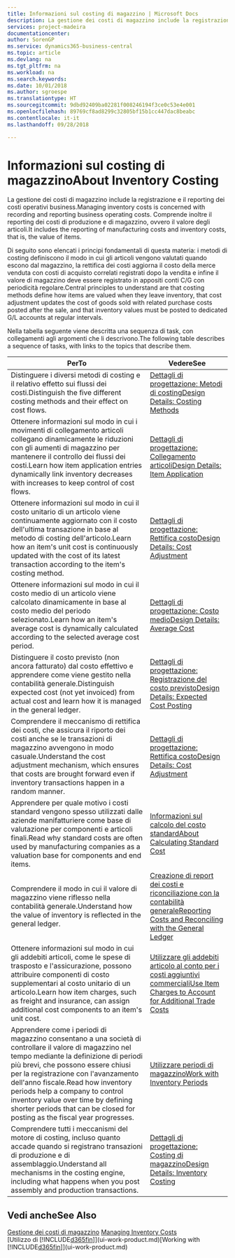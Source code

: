 ```yaml
---
title: Informazioni sul costing di magazzino | Microsoft Docs
description: La gestione dei costi di magazzino include la registrazione e il reporting dei costi operativi business. Comprende inoltre il reporting dei costi di produzione e di magazzino, ovvero il valore degli articoli.
services: project-madeira
documentationcenter: 
author: SorenGP
ms.service: dynamics365-business-central
ms.topic: article
ms.devlang: na
ms.tgt_pltfrm: na
ms.workload: na
ms.search.keywords: 
ms.date: 10/01/2018
ms.author: sgroespe
ms.translationtype: HT
ms.sourcegitcommit: 9dbd92409ba02281f008246194f3ce0c53e4e001
ms.openlocfilehash: 89769cf8ad8299c32805bf15b1cc447dac8beabc
ms.contentlocale: it-it
ms.lasthandoff: 09/28/2018

---
```

# <a name="about-inventory-costing"></a><span data-ttu-id="2a736-104">Informazioni sul costing di magazzino</span><span class="sxs-lookup"><span data-stu-id="2a736-104">About Inventory Costing</span></span>
<span data-ttu-id="2a736-105">La gestione dei costi di magazzino include la registrazione e il reporting dei costi operativi business.</span><span class="sxs-lookup"><span data-stu-id="2a736-105">Managing inventory costs is concerned with recording and reporting business operating costs.</span></span> <span data-ttu-id="2a736-106">Comprende inoltre il reporting dei costi di produzione e di magazzino, ovvero il valore degli articoli.</span><span class="sxs-lookup"><span data-stu-id="2a736-106">It includes the reporting of manufacturing costs and inventory costs, that is, the value of items.</span></span>  

 <span data-ttu-id="2a736-107">Di seguito sono elencati i principi fondamentali di questa materia: i metodi di costing definiscono il modo in cui gli articoli vengono valutati quando escono dal magazzino, la rettifica dei costi aggiorna il costo della merce venduta con costi di acquisto correlati registrati dopo la vendita e infine il valore di magazzino deve essere registrato in appositi conti C/G con periodicità regolare.</span><span class="sxs-lookup"><span data-stu-id="2a736-107">Central principles to understand are that costing methods define how items are valued when they leave inventory, that cost adjustment updates the cost of goods sold with related purchase costs posted after the sale, and that inventory values must be posted to dedicated G/L accounts at regular intervals.</span></span>  

 <span data-ttu-id="2a736-108">Nella tabella seguente viene descritta una sequenza di task, con collegamenti agli argomenti che li descrivono.</span><span class="sxs-lookup"><span data-stu-id="2a736-108">The following table describes a sequence of tasks, with links to the topics that describe them.</span></span>   

|<span data-ttu-id="2a736-109">**Per**</span><span class="sxs-lookup"><span data-stu-id="2a736-109">**To**</span></span>|<span data-ttu-id="2a736-110">**Vedere**</span><span class="sxs-lookup"><span data-stu-id="2a736-110">**See**</span></span>|  
|------------|-------------|  
|<span data-ttu-id="2a736-111">Distinguere i diversi metodi di costing e il relativo effetto sui flussi dei costi.</span><span class="sxs-lookup"><span data-stu-id="2a736-111">Distinguish the five different costing methods and their effect on cost flows.</span></span>|[<span data-ttu-id="2a736-112">Dettagli di progettazione: Metodi di costing</span><span class="sxs-lookup"><span data-stu-id="2a736-112">Design Details: Costing Methods</span></span>](design-details-costing-methods.md)|  
|<span data-ttu-id="2a736-113">Ottenere informazioni sul modo in cui i movimenti di collegamento articoli collegano dinamicamente le riduzioni con gli aumenti di magazzino per mantenere il controllo dei flussi dei costi.</span><span class="sxs-lookup"><span data-stu-id="2a736-113">Learn how item application entries dynamically link inventory decreases with increases to keep control of cost flows.</span></span>|[<span data-ttu-id="2a736-114">Dettagli di progettazione: Collegamento articoli</span><span class="sxs-lookup"><span data-stu-id="2a736-114">Design Details: Item Application</span></span>](design-details-item-application.md)|  
|<span data-ttu-id="2a736-115">Ottenere informazioni sul modo in cui il costo unitario di un articolo viene continuamente aggiornato con il costo dell'ultima transazione in base al metodo di costing dell'articolo.</span><span class="sxs-lookup"><span data-stu-id="2a736-115">Learn how an item's unit cost is continuously updated with the cost of its latest transaction according to the item's costing method.</span></span>|[<span data-ttu-id="2a736-116">Dettagli di progettazione: Rettifica costo</span><span class="sxs-lookup"><span data-stu-id="2a736-116">Design Details: Cost Adjustment</span></span>](design-details-cost-adjustment.md)|  
|<span data-ttu-id="2a736-117">Ottenere informazioni sul modo in cui il costo medio di un articolo viene calcolato dinamicamente in base al costo medio del periodo selezionato.</span><span class="sxs-lookup"><span data-stu-id="2a736-117">Learn how an item's average cost is dynamically calculated according to the selected average cost period.</span></span>|[<span data-ttu-id="2a736-118">Dettagli di progettazione: Costo medio</span><span class="sxs-lookup"><span data-stu-id="2a736-118">Design Details: Average Cost</span></span>](design-details-average-cost.md)|  
|<span data-ttu-id="2a736-119">Distinguere il costo previsto (non ancora fatturato) dal costo effettivo e apprendere come viene gestito nella contabilità generale.</span><span class="sxs-lookup"><span data-stu-id="2a736-119">Distinguish expected cost (not yet invoiced) from actual cost and learn how it is managed in the general ledger.</span></span>|[<span data-ttu-id="2a736-120">Dettagli di progettazione: Registrazione del costo previsto</span><span class="sxs-lookup"><span data-stu-id="2a736-120">Design Details: Expected Cost Posting</span></span>](design-details-expected-cost-posting.md)|  
|<span data-ttu-id="2a736-121">Comprendere il meccanismo di rettifica dei costi, che assicura il riporto dei costi anche se le transazioni di magazzino avvengono in modo casuale.</span><span class="sxs-lookup"><span data-stu-id="2a736-121">Understand the cost adjustment mechanism, which ensures that costs are brought forward even if inventory transactions happen in a random manner.</span></span>|[<span data-ttu-id="2a736-122">Dettagli di progettazione: Rettifica costo</span><span class="sxs-lookup"><span data-stu-id="2a736-122">Design Details: Cost Adjustment</span></span>](design-details-cost-adjustment.md)|  
|<span data-ttu-id="2a736-123">Apprendere per quale motivo i costi standard vengono spesso utilizzati dalle aziende manifatturiere come base di valutazione per componenti e articoli finali.</span><span class="sxs-lookup"><span data-stu-id="2a736-123">Read why standard costs are often used by manufacturing companies as a valuation base for components and end items.</span></span>|[<span data-ttu-id="2a736-124">Informazioni sul calcolo del costo standard</span><span class="sxs-lookup"><span data-stu-id="2a736-124">About Calculating Standard Cost</span></span>](finance-about-calculating-standard-cost.md)|  
|<span data-ttu-id="2a736-125">Comprendere il modo in cui il valore di magazzino viene riflesso nella contabilità generale.</span><span class="sxs-lookup"><span data-stu-id="2a736-125">Understand how the value of inventory is reflected in the general ledger.</span></span>|[<span data-ttu-id="2a736-126">Creazione di report dei costi e riconciliazione con la contabilità generale</span><span class="sxs-lookup"><span data-stu-id="2a736-126">Reporting Costs and Reconciling with the General Ledger</span></span>](finance-report-costs-and-reconcile-with-the-general-ledger.md)|  
|<span data-ttu-id="2a736-127">Ottenere informazioni sul modo in cui gli addebiti articoli, come le spese di trasposto e l'assicurazione, possono attribuire componenti di costo supplementari al costo unitario di un articolo.</span><span class="sxs-lookup"><span data-stu-id="2a736-127">Learn how item charges, such as freight and insurance, can assign additional cost components to an item's unit cost.</span></span>|[<span data-ttu-id="2a736-128">Utilizzare gli addebiti articolo al conto per i costi aggiuntivi commerciali</span><span class="sxs-lookup"><span data-stu-id="2a736-128">Use Item Charges to Account for Additional Trade Costs</span></span>](payables-how-assign-item-charges.md)|  
|<span data-ttu-id="2a736-129">Apprendere come i periodi di magazzino consentano a una società di controllare il valore di magazzino nel tempo mediante la definizione di periodi più brevi, che possono essere chiusi per la registrazione con l'avanzamento dell'anno fiscale.</span><span class="sxs-lookup"><span data-stu-id="2a736-129">Read how inventory periods help a company to control inventory value over time by defining shorter periods that can be closed for posting as the fiscal year progresses.</span></span>|[<span data-ttu-id="2a736-130">Utilizzare periodi di magazzino</span><span class="sxs-lookup"><span data-stu-id="2a736-130">Work with Inventory Periods</span></span>](finance-how-to-work-with-inventory-periods.md)|  
|<span data-ttu-id="2a736-131">Comprendere tutti i meccanismi del motore di costing, incluso quanto accade quando si registrano transazioni di produzione e di assemblaggio.</span><span class="sxs-lookup"><span data-stu-id="2a736-131">Understand all mechanisms in the costing engine, including what happens when you post assembly and production transactions.</span></span>|[<span data-ttu-id="2a736-132">Dettagli di progettazione: Costing di magazzino</span><span class="sxs-lookup"><span data-stu-id="2a736-132">Design Details: Inventory Costing</span></span>](design-details-inventory-costing.md)|

## <a name="see-also"></a><span data-ttu-id="2a736-133">Vedi anche</span><span class="sxs-lookup"><span data-stu-id="2a736-133">See Also</span></span>
<span data-ttu-id="2a736-134">[Gestione dei costi di magazzino](finance-manage-inventory-costs.md)  </span><span class="sxs-lookup"><span data-stu-id="2a736-134">[Managing Inventory Costs](finance-manage-inventory-costs.md)  </span></span>  
<span data-ttu-id="2a736-135">[Utilizzo di [!INCLUDE[d365fin](includes/d365fin_md.md)]](ui-work-product.md)</span><span class="sxs-lookup"><span data-stu-id="2a736-135">[Working with [!INCLUDE[d365fin](includes/d365fin_md.md)]](ui-work-product.md)</span></span>

